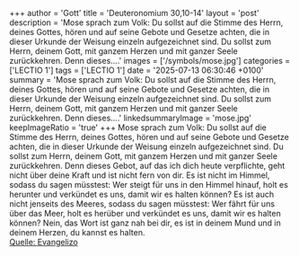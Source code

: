 +++
author = 'Gott'
title = 'Deuteronomium 30,10-14'
layout = 'post'
description = 'Mose sprach zum Volk: Du sollst auf die Stimme des Herrn, deines Gottes, hören und auf seine Gebote und Gesetze achten, die in dieser Urkunde der Weisung einzeln aufgezeichnet sind. Du sollst zum Herrn, deinem Gott, mit ganzem Herzen und mit ganzer Seele zurückkehren. Denn dieses....'
images = ['/symbols/mose.jpg']
categories = ['LECTIO 1']
tags = ['LECTIO 1']
date = '2025-07-13 06:30:46 +0100'
summary = 'Mose sprach zum Volk: Du sollst auf die Stimme des Herrn, deines Gottes, hören und auf seine Gebote und Gesetze achten, die in dieser Urkunde der Weisung einzeln aufgezeichnet sind. Du sollst zum Herrn, deinem Gott, mit ganzem Herzen und mit ganzer Seele zurückkehren. Denn dieses....'
linkedsummaryImage = 'mose.jpg'
keepImageRatio = 'true'
+++
Mose sprach zum Volk: Du sollst auf die Stimme des Herrn, deines Gottes, hören und auf seine Gebote und Gesetze achten, die in dieser Urkunde der Weisung einzeln aufgezeichnet sind. Du sollst zum Herrn, deinem Gott, mit ganzem Herzen und mit ganzer Seele zurückkehren.
Denn dieses Gebot, auf das ich dich heute verpflichte, geht nicht über deine Kraft und ist nicht fern von dir.<!--more-->
Es ist nicht im Himmel, sodass du sagen müsstest: Wer steigt für uns in den Himmel hinauf, holt es herunter und verkündet es uns, damit wir es halten können?
Es ist auch nicht jenseits des Meeres, sodass du sagen müsstest: Wer fährt für uns über das Meer, holt es herüber und verkündet es uns, damit wir es halten können?
Nein, das Wort ist ganz nah bei dir, es ist in deinem Mund und in deinem Herzen, du kannst es halten.<br> [Quelle: Evangelizo](https://evangeliumtagfuertag.org/DE/gospel)